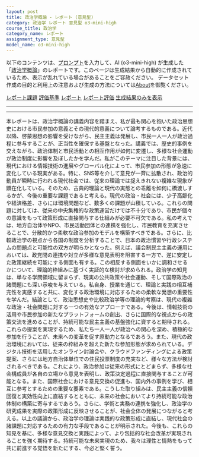 ```yaml
---
layout: post
title: 政治学概論 - レポート (意見型)
category: 政治学 レポート 意見型 o3-mini-high
course_title: 政治学
category_name: レポート
assignment_type: 意見型
model_name: o3-mini-high
---
```


以下のコンテンツは、[プロンプト](https://github.com/takedatoshiyuki/synthetic_assignments/tree/main/generated/政治学/o3-mini-high/prompt_レポート-意見型.md)を入力して、AI (o3-mini-high) が生成した「[政治学概論](/contents/政治学/)」のレポートです。このページは生成結果から自動的に作成されているため、表示が乱れている場合があることをご容赦ください。
データセット作成の目的と利用上の注意および生成の方法については[About](/About)を御覧ください。

[レポート課題](../レポート課題-意見型)
[評価基準](../評価基準-意見型)
[レポート](../レポート-意見型)
[レポート評価](../レポート評価-意見型)
[生成結果のみを表示](https://github.com/takedatoshiyuki/synthetic_assignments/tree/main/generated/政治学/o3-mini-high/レポート-意見型.md)
  

***
***
  
本レポートは、政治学概論の講義内容を踏まえ、私が最も関心を抱いた政治思想史における市民参加の意義とその現代的意義について論考するものである。近代以降、啓蒙思想の影響を受けながら、民主主義は発展し、市民一人一人が政治過程に参与することが、正当性を確保する基盤となった。講義では、歴史的事例を交えながら、政治体制と市民活動との相互作用が如何に変遷し、多様な社会運動が政治制度に影響を及ぼしたかを学んだ。私がこのテーマに注目した背景には、現代における情報技術の進展やグローバル化によって、市民参加の形態が急速に変化している現実がある。特に、SNS等を介して意見が一斉に拡散され、政治的動員が瞬時に行われる現代社会では、従来の理論では捉えきれない複雑な現象が顕在化している。そのため、古典的理論と現代の実態との乖離を如何に橋渡しするかが、今後の重要な課題であると考える。現代の政治・社会には、少子高齢化や経済格差、さらには環境問題など、数多くの課題が山積している。これらの問題に対しては、従来の中央集権的な政策運営だけでは不十分であり、市民が個々の意識をもって政策形成に直接関与する仕組みが必要不可欠である。私の考えでは、地方自治体やNPO、市民活動団体との連携を強化し、市民教育を充実させることで、分散的かつ柔軟な政治参加のモデルを構築すべきである。さらに、比較政治学の視点から各国の制度を分析することで、日本の政治慣習や行政システムの問題点と可能性の双方が明らかとなった。例えば、議会制民主主義の運用においては、政党間の連携や対立が多様な意見表明を阻害する一方で、逆に安定した政策継続を可能にする側面も有する。この相反する側面をいかに調和させるかについて、理論的枠組みに基づく実証的な検討が求められる。政治学の知見は、単なる学問領域に留まらず、現実の公共政策や社会運動、そして国際政治の諸問題にも深い示唆を与えている。私自身、授業を通じて、理論と実践の相互補完性を実感すると共に、変化する政治環境に対応するための柔軟な発想の重要性を学んだ。結論として、政治思想史や比較政治学等の理論的考察は、現代の複雑な政治・社会問題に対する一つの有効なアプローチである。今後は、情報技術の活用や市民参加の新たなプラットフォームの創出、さらに国際的な視点からの政策交流を進めることが、持続可能な民主主義の基盤強化に資すると期待される。これらの提案を実現するため、私たち一人一人が政治への関心を深め、積極的な参加を行うことが、未来への変革を促す原動力となるであろう。また、現代の政治環境においては、従来の枠組みを超えた新たな参加形態が求められている。デジタル技術を活用したオンライン討論会や、クラウドファンディングによる政策提案、さらには地方自治体単位での住民投票制度の充実など、様々な方法が検討されるべきである。これにより、政治参加は従来の形式にとどまらず、多様な社会構成員が各自の立場から意見を表明し、政策決定過程に直接関与することが可能となる。また、国際社会における意見交換の促進も、国内外の事例を学び、相互に参考とするための重要な要素である。こうした取り組みは、民主主義の信頼回復と実効性向上に直結するとともに、未来の社会においてより持続可能な政治体制の構築に寄与するであろう。さらに、学術と実務の連携を強化し、政治学の研究成果を実際の政策形成に反映させることが、社会全体の発展につながると考える。以上の議論から、政治学の理論は実践的な政策形成に直結し、現代社会の諸課題に対応するための有力な手段であることが明示された。今後も、これらの知見を基に、多様な意見交換と実践によって、より包括的な社会改革が実現されることを強く期待する。持続可能な未来実現のため、我々は理性と情熱をもって共に前進する覚悟を新たにする、今必と堅く誓う。
